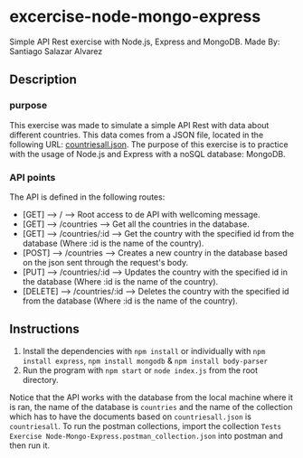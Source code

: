 # excercise-node-mongo-express
Simple API Rest exercise with Node.js, Express and MongoDB.
Made By: Santiago Salazar Alvarez

## Description
### purpose
This exercise was made to simulate a simple API Rest with data about different countries. This data comes from a JSON file, located in the following URL: [countriesall.json](https://gist.githubusercontent.com/josejbocanegra/4c553e3b5f1aae1f05ea67068f058087/raw/9f1ec3f2b48cf59ed3c3c4b01d15d1a23b25f57c/countriesall.json).
The purpose of this exercise is to practice with the usage of Node.js and Express with a noSQL database: MongoDB.

### API points
The API is defined in the following routes:
* \[GET\] --> / --> Root access to de API with wellcoming message.
* \[GET\] --> /countries --> Get all the countries in the database.
* \[GET\] --> /countries/:id --> Get the country with the specified id  from the database (Where :id is the name of the country).
* \[POST\] --> /countries --> Creates a new country in the database based on the json sent through the request's body.
* \[PUT\] --> /countries/:id --> Updates the country with the specified id in the database (Where :id is the name of the country).
* \[DELETE\] --> /countries/:id --> Deletes the country with the specified id from the database (Where :id is the name of the country).

## Instructions
1. Install the dependencies with ```npm install``` or individually with ```npm install express```, ```npm install mongodb``` & ```npm install body-parser```
2. Run the program with ```npm start``` or ```node index.js``` from the root directory.

Notice that the API works with the database from the local machine where it is ran, the name of the database is ```countries``` and the name of the collection which has to have the documents based on ```countriesall.json``` is ```countriesall```.
To run the postman collections, import the collection ```Tests Exercise Node-Mongo-Express.postman_collection.json``` into postman and then run it.